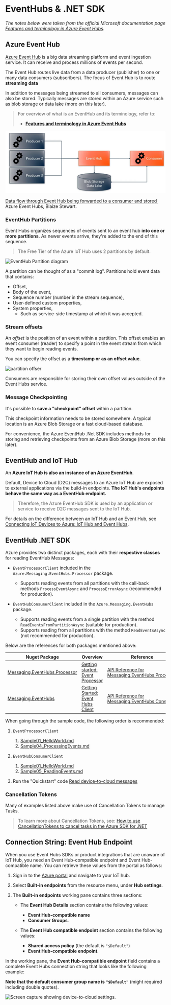 # EventHubs & .NET SDK

*The notes below were taken from the official Microsoft documentation page *[Features and terminology in Azure Event Hubs](https://learn.microsoft.com/en-us/azure/event-hubs/event-hubs-features)*.*


## Azure Event Hub

[Azure Event Hub](https://docs.microsoft.com/en-us/azure/event-hubs/event-hubs-about#main)  is a big data streaming platform and event ingestion service. It can receive and process millions of events per second.

The Event Hub routes live data from a data producer (publisher) to one or many data consumers (subscribers). The focus of Event Hub is to route **streaming data**

In addition to messages being streamed to all consumers, messages can also be stored. Typically messages are stored within an Azure service such as blob storage or data lake (more on this later).

> For overview of what is an EventHub and its terminology, refer to:
> 
> - [**Features and terminology in Azure Event Hubs**](https://docs.microsoft.com/en-us/azure/event-hubs/event-hubs-features) 


![Data flow through Event Hub being forwarded to a consumer and stored](../lessons/assets/15-routing-event-hub.png)
<p class=img-info>
<a href="https://www.youtube.com/watch?v=zm1XUTAa9sc"> Data flow through Event Hub being forwarded to a consumer and stored </a>&nbsp; Azure Event Hubs, Blaize Stewart.
</p>

### EventHub Partitions

Event Hubs organizes sequences of events sent to an event hub **into one or more partitions**. As newer events arrive, they're added to the end of this sequence.

> The Free Tier of the Azure IoT Hub uses 2 partitions by default.


![EventHub Partition diagram](https://learn.microsoft.com/en-us/azure/event-hubs/media/event-hubs-about/event_hubs_architecture.png)

A partition can be thought of as a "commit log". Partitions hold event data that contains:

- Offset,
- Body of the event,
- Sequence number (number in the stream sequence),
- User-defined custom properties,
- System properties,
	- Such as service-side timestamp at which it was accepted.


### Stream offsets

An _offset_ is the position of an event within a partition. This offset enables an event consumer (reader) to specify a point in the event stream from which they want to begin reading events.

You can specify the offset as a **timestamp or as an offset value**.

![partition offser](https://learn.microsoft.com/en-us/azure/event-hubs/media/event-hubs-features/partition_offset.png)


Consumers are responsible for storing their own offset values outside of the Event Hubs service.


### Message Checkpointing

It's possible to **save a "checkpoint" offset** within a partition. 

This checkpoint information needs to be stored somewhere. A typical location is an Azure Blob Storage or a fast cloud-based database.

For convenience, the Azure EventHub .Net SDK includes methods for storing and retrieving checkpoints from an Azure Blob Storage (more on this later).


## EventHub and IoT Hub

An **Azure IoT Hub is also an instance of an Azure EventHub**.

Default, Device to Cloud (D2C) messages to an Azure IoT Hub are exposed to external applications via the build-in endpoints. **The IoT Hub's endpoints behave the same way as a EventHub endpoint.**

> Therefore, the Azure EventHub SDK is used by an application or service to receive D2C messages sent to the IoT Hub.

For details on the difference between an IoT Hub and an Event Hub, see [Connecting IoT Devices to Azure: IoT Hub and Event Hubs](https://learn.microsoft.com/en-us/azure/iot-hub/iot-hub-compare-event-hubs).


## EventHub .NET SDK

Azure provides two distinct packages, each with their **respective classes** for reading EventHub Messages:

- `EventProcessorClient` included in the `Azure.Messaging.EventHubs.Processor` package.
	- Supports reading events from all partitions with the call-back methods `ProcessEventAsync` and `ProcessErrorAsync` (recommended for production).
	
- `EventHubConsumerClient` included in the `Azure.Messaging.EventHubs` package.
	- Supports reading events from a single partition with the method `ReadEventsFromPartitionAsync` (suitable for production).
	- Supports reading from all partitions with the method `ReadEventsAsync` (not recommended for production).


Below are the references for both packages mentioned above:

| Nuget Package                                                                                             | Overview                                                                                                                                                    | Reference                                                                                                                                                        | Samples |
| --------------------------------------------------------------------------------------------------------- | ----------------------------------------------------------------------------------------------------------------------------------------------------------- | ---------------------------------------------------------------------------------------------------------------------------------------------------------------- | ------- |
| [Messaging.EventHubs.Processor](https://www.nuget.org/packages/Azure.Messaging.EventHubs.Processor) | [Getting started: Event Processor](https://learn.microsoft.com/en-us/dotnet/api/overview/azure/messaging.eventhubs.processor-readme?view=azure-dotnet)  | [API Reference for Messaging.EventHubs.Processor](https://docs.microsoft.com/dotnet/api/azure.messaging.eventhubs?view=azure-dotnet) | [Samples for Messaging.EventHubs.Processor](https://github.com/Azure/azure-sdk-for-net/tree/main/sdk/eventhub/Azure.Messaging.EventHubs.Processor/samples) |        |
| [Messaging.EventHubs](https://www.nuget.org/packages/Azure.Messaging.EventHubs)                    |  [Getting Started: Event Hubs Client](https://learn.microsoft.com/en-us/dotnet/api/overview/azure/messaging.eventhubs-readme?view=azure-dotnet) | [API Reference for Messaging.EventHubs.Consumer](https://learn.microsoft.com/en-us/dotnet/api/azure.messaging.eventhubs.consumer?view=azure-dotnet)                            | [Samples for Messaging.EventHubs](https://github.com/Azure/azure-sdk-for-net/tree/main/sdk/eventhub/Azure.Messaging.EventHubs/samples)                     |


When going through the sample code, the following order is recommended:

1. `EventProcessorClient`
	1. [Sample01_HelloWorld.md](https://github.com/Azure/azure-sdk-for-net/blob/main/sdk/eventhub/Azure.Messaging.EventHubs.Processor/samples/Sample01_HelloWorld.md)
	2. [Sample04_ProcessingEvents.md](https://github.com/Azure/azure-sdk-for-net/blob/main/sdk/eventhub/Azure.Messaging.EventHubs.Processor/samples/Sample04_ProcessingEvents.md)

2. `EventHubConsumerClient`
	1. [Sample01_HelloWorld.md](https://github.com/Azure/azure-sdk-for-net/tree/main/sdk/eventhub/Azure.Messaging.EventHubs/samples)
	2. [Sample05_ReadingEvents.md](https://github.com/Azure/azure-sdk-for-net/tree/main/sdk/eventhub/Azure.Messaging.EventHubs/samples)

3. Run the "Quickstart" code [Read device-to-cloud messages](https://github.com/Azure-Samples/azure-iot-samples-csharp/tree/main/iot-hub/Quickstarts/ReadD2cMessages)


### Cancellation Tokens

Many of examples listed above make use of Cancellation Tokens to manage Tasks.

> To learn more about Cancellation Tokens, see:
> [How to use CancellationTokens to cancel tasks in the Azure SDK for .NET](https://devblogs.microsoft.com/azure-sdk/how-to-use-cancellationtokens-to-cancel-tasks-in-the-azure-sdk-for-net/)


## Connection String: Event Hub Endpoint

When you use Event Hubs SDKs or product integrations that are unaware of IoT Hub, you need an Event Hub-compatible endpoint and Event Hub-compatible name. You can retrieve these values from the portal as follows:

1.  Sign in to the [Azure portal](https://portal.azure.com) and navigate to your IoT hub.
    
2.  Select **Built-in endpoints** from the resource menu, under **Hub settings**.
    
3.  The **Built-in endpoints** working pane contains three sections:
    
    -   The **Event Hub Details** section contains the following values:
	    - **Event Hub-compatible name**
	    - **Consumer Groups**.
    
    -   The **Event Hub compatible endpoint** section contains the following values:
	    - **Shared access policy** (the default is `"$Default"`)
	    - **Event Hub-compatible endpoint**.
    
  
In the working pane, the **Event Hub-compatible endpoint** field contains a complete Event Hubs connection string that looks like the following example:

**Note that the default consumer group name is `"$Default"`** (might required including double quotes).

![Screen capture showing device-to-cloud settings.](https://learn.microsoft.com/en-us/azure/iot-hub/media/iot-hub-devguide-messages-read-builtin/eventhubcompatible.png)
